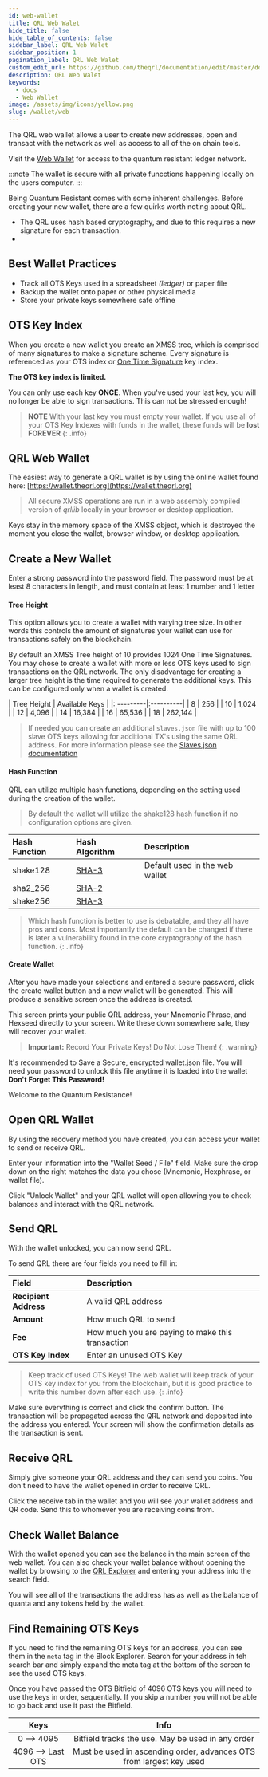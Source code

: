 ```yaml
---
id: web-wallet
title: QRL Web Walet
hide_title: false
hide_table_of_contents: false
sidebar_label: QRL Web Walet 
sidebar_position: 1
pagination_label: QRL Web Walet
custom_edit_url: https://github.com/theqrl/documentation/edit/master/docs/basics/what-is-qrl.md
description: QRL Web Walet
keywords:
  - docs
  - Web Wallet
image: /assets/img/icons/yellow.png
slug: /wallet/web
---
```



The QRL web wallet allows a user to create new addresses, open and transact with the network as well as access to all of the on chain tools. 

Visit the [Web Wallet](https://wallet.theqrl.org) for access to the quantum resistant ledger network.

:::note
The wallet is secure with all private funcctions happening locally on the users computer.
:::

Being Quantum Resistant comes with some inherent challenges. Before creating your new wallet, there are a few quirks worth noting about QRL. 

* The QRL uses hash based cryptography, and due to this requires a new signature for each transaction.
* 

## Best Wallet Practices 

* Track all OTS Keys used in a spreadsheet *(ledger)* or paper file
* Backup the wallet onto paper or other physical media 
* Store your private keys somewhere safe offline

 
## OTS Key Index

When you create a new wallet you create an XMSS tree, which is comprised of many signatures to make a signature scheme. Every signature is referenced as your OTS index or [One Time Signature](/developers/ots) key index. 

**The OTS key index is limited.** 

You can only use each key **ONCE**. When you've used your last key, you will no longer be able to sign transactions. This can not be stressed enough! 

> **NOTE** With your last key you must empty your wallet. If you use all of your OTS Key Indexes with funds in the wallet, these funds will be **lost FOREVER**
{: .info}


## QRL Web Wallet

The easiest way to generate a QRL wallet is by using the online wallet found here: [https://wallet.theqrl.org](https://wallet.theqrl.org)


 > All secure XMSS operations are run in a web assembly compiled version of *qrllib* locally in your browser or desktop application. 

 Keys stay in the memory space of the XMSS object, which is destroyed the moment you close the wallet, browser window, or desktop application.

## Create a New Wallet

Enter a strong password into the password field. The password must be at least 8 characters in length, and must contain at least 1 number and 1 letter


#### Tree Height

This option allows you to create a wallet with varying tree size. In other words this controls the amount of signatures your wallet can use for transactions safely on the blockchain. 

By default an XMSS Tree height of 10 provides 1024 One Time Signatures. You may chose to create a wallet with more or less OTS keys used to sign transactions on the QRL network. The only disadvantage for creating a larger tree height is the time required to generate the additional keys. This can be configured only when a wallet is created.


|  Tree Height | Available Keys |
|: ---------|:----------|
| 8  | 256 |
| 10 |  1,024 | 
| 12 |  4,096 |
| 14 |  16,384 | 
| 16 |  65,536 |
| 18 |  262,144 | 


> If needed you can create an additional `slaves.json` file with up to 100 slave OTS keys allowing for additional TX's using the same QRL address. For more information please see the [Slaves.json documentation](/wallet/slaves.json)


#### Hash Function

QRL can utilize multiple hash functions, depending on the setting used during the creation of the wallet.

> By default the wallet will utilize the shake128 hash function if no configuration options are given. 

| Hash Function | Hash Algorithm | Description |
|:-----|:-----|:---------|
| shake128 | [SHA-3](https://en.wikipedia.org/wiki/SHA-3) | Default used in the web wallet |
| sha2_256 | [SHA-2](https://en.wikipedia.org/wiki/SHA-2) |  |
| shake256 | [SHA-3](https://en.wikipedia.org/wiki/SHA-3) |  |



> Which hash function is better to use is debatable, and they all have pros and cons. Most importantly the default can be changed if there is later a vulnerability found in the core cryptography of the hash function.
{: .info}


#### Create Wallet


After you have made your selections and entered a secure password, click the create wallet button and a new wallet will be generated. This will produce a sensitive screen once the address is created. 



This screen prints your public QRL address, your Mnemonic Phrase, and Hexseed directly to your screen. Write these down somewhere safe, they will recover your wallet.

> **Important:** Record Your Private Keys! Do Not Lose Them!
{: .warning}

It's recommended to Save a Secure, encrypted wallet.json file. You will need your password to unlock this file anytime it is loaded into the wallet **Don't Forget This Password!**

Welcome to the Quantum Resistance! 

## Open QRL Wallet

By using the recovery method you have created, you can access your wallet to send or receive QRL.


Enter your information into the "Wallet Seed / File" field. Make sure the drop down on the right matches the data you chose (Mnemonic, Hexphrase, or wallet file).

Click "Unlock Wallet" and your QRL wallet will open allowing you to check balances and interact with the QRL network. 

## Send QRL

With the wallet unlocked, you can now send QRL.


To send QRL there are four fields you need to fill in:

| Field |  Description  |
|:-----|:--| 
| **Recipient Address** | A valid QRL address |
| **Amount** | How much QRL to send |
| **Fee** | How much you are paying to make this transaction |
| **OTS Key Index** | Enter an unused OTS Key |

> Keep track of used OTS Keys! The web wallet will keep track of your OTS key index for you from the blockchain, but it is good practice to write this number down after each use.
{: .info}


Make sure everything is correct and click the confirm button. The transaction will be propagated across the QRL network and deposited into the address you entered. Your screen will show the confirmation details as the transaction is sent. 
 
## Receive QRL

Simply give someone your QRL address and they can send you coins. You don't need to have the wallet opened in order to receive QRL.

Click the receive tab in the wallet and you will see your wallet address and QR code. Send this to whomever you are receiving coins from.



## Check Wallet Balance

With the wallet opened you can see the balance in the main screen of the web wallet. You can also check your wallet balance without opening the wallet by browsing to the [QRL Explorer](https://explorer.theqrl.org) and entering your address into the search field.


You will see all of the transactions the address has as well as the balance of quanta and any tokens held by the wallet.

## Find Remaining OTS Keys

If you need to find the remaining OTS keys for an address, you can see them in the `meta` tag in the Block Explorer. Search for your address in teh search bar and simply expand the meta tag at the bottom of the screen to see the used OTS keys.


Once you have passed the OTS Bitfield of 4096 OTS keys you will need to use the keys in order, sequentially. If you skip a number you will not be able to go back and use it past the Bitfield.

| Keys | Info |
|:----:|:----:|
|0 --> 4095 | Bitfield tracks the use. May be used in any order |
| 4096 --> Last OTS | Must be used in ascending order, advances OTS from largest key used |